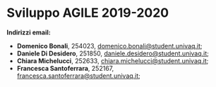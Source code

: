 # Sviluppo AGILE 2019-2020
<b> Indirizzi email:</b>
- <b>Domenico Bonali</b>, 254023, domenico.bonali@student.univaq.it;
- <b>Daniele Di Desidero</b>, 251850, daniele.desidero@student.univaq.it;
- <b>Chiara Michelucci</b>, 252633, chiara.michelucci@student.univaq.it;
- <b>Francesca Santoferrara</b>, 252167, francesca.santoferrara@student.univaq.it;
